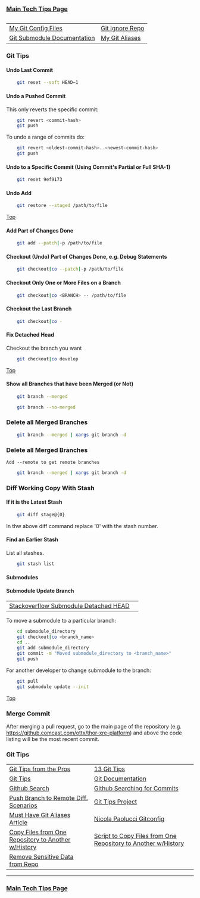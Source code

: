 ### [Main Tech Tips Page](https://github.com/sethfuller/tips/blob/main/tech_tips/README.md)

<a name="top"></a>
----------

|                                                                                    |                                                            |
|------------------------------------------------------------------------------------|------------------------------------------------------------|
| [My Git Config Files](https://github.com/sethfuller/tips/tree/main/config/Git)     | [Git Ignore Repo](https://github.com/github/gitignore)     |
| [Git Submodule Documentation](https://git-scm.com/book/en/v2/Git-Tools-Submodules) | [My Git Aliases](/Users/sfulle176/Src/Docs/git_aliases.md) |

### Git Tips

#### Undo Last Commit

```bash
	git reset --soft HEAD~1
```
#### Undo a Pushed Commit
This only reverts the specific commit:

```bash
	git revert <commit-hash>
	git push
```
To undo a range of commits do:
```bash
	git revert <oldest-commit-hash>..<newest-commit-hash>
	git push
```

#### Undo to a Specific Commit (Using Commit's Partial or Full SHA-1)

```bash
	git reset 9ef9173
```

#### Undo Add

```bash
	git restore --staged /path/to/file
```

[Top](#top)

#### Add Part of Changes Done

```bash
	git add --patch|-p /path/to/file
```

#### Checkout (Undo) Part of Changes Done, e.g. Debug Statements


```bash
	git checkout|co --patch|-p /path/to/file
```

#### Checkout Only One or More Files on a Branch

```bash
	git checkout|co <BRANCH> -- /path/to/file
```

#### Checkout the Last Branch

```bash
	git checkout|co -
```

#### Fix Detached Head
Checkout the branch you want

```bash
	git checkout|co develop
```

[Top](#top)

#### Show all Branches that have been Merged (or Not)


```bash
	git branch --merged
```

```bash
	git branch --no-merged
```

### Delete all Merged Branches
```bash
	git branch --merged | xargs git branch -d
```

### Delete all Merged Branches
	Add --remote to get remote branches

```bash
	git branch --merged | xargs git branch -d
```

### Diff Working Copy With Stash

#### If it is the Latest Stash

```bash
	git diff stage@{0}
```

In thw above diff command replace '0' with the stash number.

#### Find an Earlier Stash
List all stashes.

```bash
	git stash list
```

#### Submodules


#### Submodule Update Branch
|                                                                                                                                         |   |
|-----------------------------------------------------------------------------------------------------------------------------------------|---|
| [Stackoverflow Submodule Detached HEAD](https://stackoverflow.com/questions/18770545/why-is-my-git-submodule-head-detached-from-master) |   |

To move a submodule to a particular branch:

```bash
    cd submodule_directory
    git checkout|co <branch_name>
    cd ..
	git add submodule_directory
    git commit -m "Moved submodule_directory to <branch_name>"
    git push
```

For another developer to change submodule to the branch:

```bash
    git pull
    git submodule update --init
```

[Top](#top)

### Merge Commit
After merging a pull request, go to the main page of the repository
(e.g. https://github.comcast.com/ottx/thor-xre-platform) and above the
code listing will be the most recent commit.

### Git Tips
|                                                                                                                                                                                  |                                                                                                                         |
|----------------------------------------------------------------------------------------------------------------------------------------------------------------------------------|-------------------------------------------------------------------------------------------------------------------------|
| [Git Tips from the Pros](https://code.tutsplus.com/tutorials/git-tips-from-the-pros--net-29799)                                                                                  | [13 Git Tips](https://opensource.com/article/18/4/git-tips)                                                             |
| [Git Tips](https://github.com/git-tips/tips#show-helpful-guides-that-come-with-git)                                                                                              | [Git Documentation](https://git-scm.com/doc)                                                                            |
| [Github Search](https://docs.github.com/en/github/searching-for-information-on-github/about-searching-on-github)                                                                 | [Github Searching for Commits](https://docs.github.com/en/github/searching-for-information-on-github/searching-commits) |
| [Push Branch to Remote Diff. Scenarios](https://devconnected.com/how-to-push-git-branch-to-remote/)                                                                              | [Git Tips Project](https://github.com/git-tips/tips.git)                                                                |
| [Must Have Git Aliases Article](https://www.durdn.com/blog/2012/11/22/must-have-git-aliases-advanced-examples/)                                                                  | [Nicola Paolucci Gitconfig](https://github.com/durdn/cfg/blob/master/.gitconfig)                                        |
| [Copy Files from One Repository to Another w/History](https://stackoverflow.com/questions/1365541/how-to-move-files-from-one-git-repo-to-another-not-a-clone-preserving-history) | [Script to Copy Files from One Repository to Another w/History](https://gist.github.com/whistler/de34b77aba2221ed8b2e)  |
| [Remove Sensitive Data from Repo](https://docs.github.com/en/github/authenticating-to-github/keeping-your-account-and-data-secure/removing-sensitive-data-from-a-repository)     |                                                                                                                         |

----------

### [Main Tech Tips Page](https://github.com/sethfuller/tips/blob/main/tech_tips/README.md)
